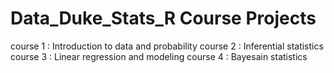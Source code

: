 # Data_Duke_Stats_R Course Projects 

course 1 : Introduction to data and probability
course 2 : Inferential statistics
course 3 : Linear regression and modeling
course 4 : Bayesain statistics
